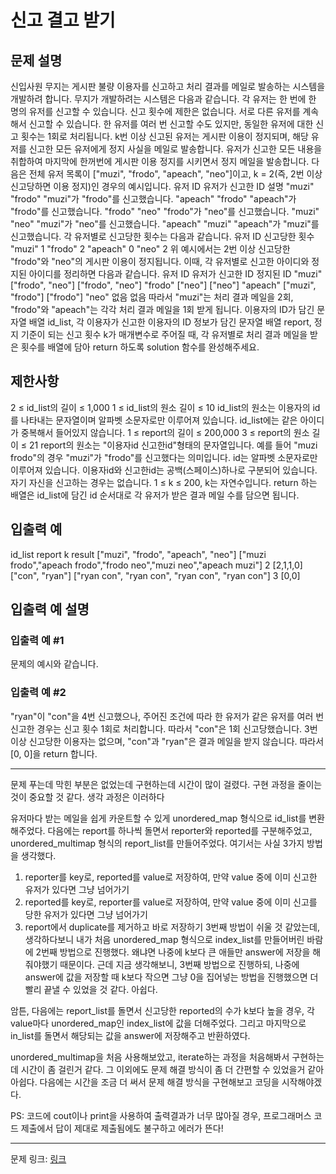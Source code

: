 # 신고 결고 받기
## 문제 설명
신입사원 무지는 게시판 불량 이용자를 신고하고 처리 결과를 메일로 발송하는 시스템을 개발하려 합니다. 무지가 개발하려는 시스템은 다음과 같습니다.
각 유저는 한 번에 한 명의 유저를 신고할 수 있습니다.
신고 횟수에 제한은 없습니다. 서로 다른 유저를 계속해서 신고할 수 있습니다.
한 유저를 여러 번 신고할 수도 있지만, 동일한 유저에 대한 신고 횟수는 1회로 처리됩니다.
k번 이상 신고된 유저는 게시판 이용이 정지되며, 해당 유저를 신고한 모든 유저에게 정지 사실을 메일로 발송합니다.
유저가 신고한 모든 내용을 취합하여 마지막에 한꺼번에 게시판 이용 정지를 시키면서 정지 메일을 발송합니다.
다음은 전체 유저 목록이 ["muzi", "frodo", "apeach", "neo"]이고, k = 2(즉, 2번 이상 신고당하면 이용 정지)인 경우의 예시입니다.
유저 ID	유저가 신고한 ID	설명
"muzi"	"frodo"	"muzi"가 "frodo"를 신고했습니다.
"apeach"	"frodo"	"apeach"가 "frodo"를 신고했습니다.
"frodo"	"neo"	"frodo"가 "neo"를 신고했습니다.
"muzi"	"neo"	"muzi"가 "neo"를 신고했습니다.
"apeach"	"muzi"	"apeach"가 "muzi"를 신고했습니다.
각 유저별로 신고당한 횟수는 다음과 같습니다.
유저 ID	신고당한 횟수
"muzi"	1
"frodo"	2
"apeach"	0
"neo"	2
위 예시에서는 2번 이상 신고당한 "frodo"와 "neo"의 게시판 이용이 정지됩니다. 이때, 각 유저별로 신고한 아이디와 정지된 아이디를 정리하면 다음과 같습니다.
유저 ID	유저가 신고한 ID	정지된 ID
"muzi"	["frodo", "neo"]	["frodo", "neo"]
"frodo"	["neo"]	["neo"]
"apeach"	["muzi", "frodo"]	["frodo"]
"neo"	없음	없음
따라서 "muzi"는 처리 결과 메일을 2회, "frodo"와 "apeach"는 각각 처리 결과 메일을 1회 받게 됩니다.
이용자의 ID가 담긴 문자열 배열 id_list, 각 이용자가 신고한 이용자의 ID 정보가 담긴 문자열 배열 report, 정지 기준이 되는 신고 횟수 k가 매개변수로 주어질 때, 각 유저별로 처리 결과 메일을 받은 횟수를 배열에 담아 return 하도록 solution 함수를 완성해주세요.
## 제한사항
2 ≤ id_list의 길이 ≤ 1,000
1 ≤ id_list의 원소 길이 ≤ 10
id_list의 원소는 이용자의 id를 나타내는 문자열이며 알파벳 소문자로만 이루어져 있습니다.
id_list에는 같은 아이디가 중복해서 들어있지 않습니다.
1 ≤ report의 길이 ≤ 200,000
3 ≤ report의 원소 길이 ≤ 21
report의 원소는 "이용자id 신고한id"형태의 문자열입니다.
예를 들어 "muzi frodo"의 경우 "muzi"가 "frodo"를 신고했다는 의미입니다.
id는 알파벳 소문자로만 이루어져 있습니다.
이용자id와 신고한id는 공백(스페이스)하나로 구분되어 있습니다.
자기 자신을 신고하는 경우는 없습니다.
1 ≤ k ≤ 200, k는 자연수입니다.
return 하는 배열은 id_list에 담긴 id 순서대로 각 유저가 받은 결과 메일 수를 담으면 됩니다.
## 입출력 예
id_list	report	k	result
["muzi", "frodo", "apeach", "neo"]	["muzi frodo","apeach frodo","frodo neo","muzi neo","apeach muzi"]	2	[2,1,1,0]
["con", "ryan"]	["ryan con", "ryan con", "ryan con", "ryan con"]	3	[0,0]
## 입출력 예 설명
### 입출력 예 #1
문제의 예시와 같습니다.
### 입출력 예 #2
"ryan"이 "con"을 4번 신고했으나, 주어진 조건에 따라 한 유저가 같은 유저를 여러 번 신고한 경우는 신고 횟수 1회로 처리합니다. 따라서 "con"은 1회 신고당했습니다. 3번 이상 신고당한 이용자는 없으며, "con"과 "ryan"은 결과 메일을 받지 않습니다. 따라서 [0, 0]을 return 합니다.

***

문제 푸는데 막힌 부분은 없었는데 구현하는데 시간이 많이 걸렸다.
구현 과정을 줄이는 것이 중요할 것 같다.
생각 과정은 이러하다

유저마다 받는 메일을 쉽게 카운트할 수 있게 unordered_map 형식으로 id_list를 변환해주었다.
다음에는 report를 하나씩 돌면서 reporter와 reported를 구분해주었고, unordered_multimap 형식의 report_list를 만들어주었다.
여기서는 사실 3가지 방법을 생각했다.
1. reporter를 key로, reported를 value로 저장하여, 만약 value 중에 이미 신고한 유저가 있다면 그냥 넘어가기
2. reported를 key로, reporter를 value로 저장하여, 만약 value 중에 이미 신고를 당한 유저가 있다면 그냥 넘어가기
3. report에서 duplicate를 제거하고 바로 저장하기
3번째 방법이 쉬울 것 같았는데, 생각하다보니 내가 처음 unordered_map 형식으로 index_list를 만들어버린 바람에 2번째 방법으로 진행했다. 왜냐면 나중에 k보다 큰 애들만 answer에 저장을 해줘야했기 때문이다.
근데 지금 생각해보니, 3번째 방법으로 진행하되, 나중에 answer에 값을 저장할 때 k보다 작으면 그냥 0을 집어넣는 방법을 진행했으면 더 빨리 끝낼 수 있었을 것 같다. 아쉽다.

암튼, 다음에는 report_list를 돌면서 신고당한 reported의 수가 k보다 높을 경우, 각 value마다 unordered_map인 index_list에 값을 더해주었다.
그리고 마지막으로 in_list를 돌면서 해당되는 값을 answer에 저장해주고 반환하였다.

unordered_multimap을 처음 사용해보았고, iterate하는 과정을 처음해봐서 구현하는데 시간이 좀 걸린거 같다. 그 이외에도 문제 해결 방식이 좀 더 간편할 수 있었을거 같아 아쉽다.
다음에는 시간을 조금 더 써서 문제 해결 방식을 구현해보고 코딩을 시작해야겠다.

PS: 코드에 cout이나 print을 사용하여 출력결과가 너무 많아질 경우, 프로그래머스 코드 제출에서 답이 제대로 제출됨에도 불구하고 에러가 뜬다!

***
문제 링크: [링크](https://school.programmers.co.kr/learn/courses/30/lessons/92334)
